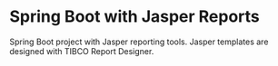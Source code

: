 # Spring Boot with Jasper Reports

Spring Boot project with Jasper reporting tools. Jasper templates are designed with TIBCO
Report Designer.


